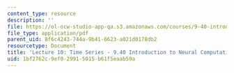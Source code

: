 ```yaml
---
content_type: resource
description: ''
file: https://ol-ocw-studio-app-qa.s3.amazonaws.com/courses/9-40-introduction-to-neural-computation-spring-2018/1bf2762c9ef029915015b61f5eaab59a_MIT9_40S18_Lec10.pdf
file_type: application/pdf
parent_uid: 8f6c4243-744a-9b41-6623-a021d0178db2
resourcetype: Document
title: 'Lecture 10: Time Series - 9.40 Introduction to Neural Computation'
uid: 1bf2762c-9ef0-2991-5015-b61f5eaab59a
---
```

